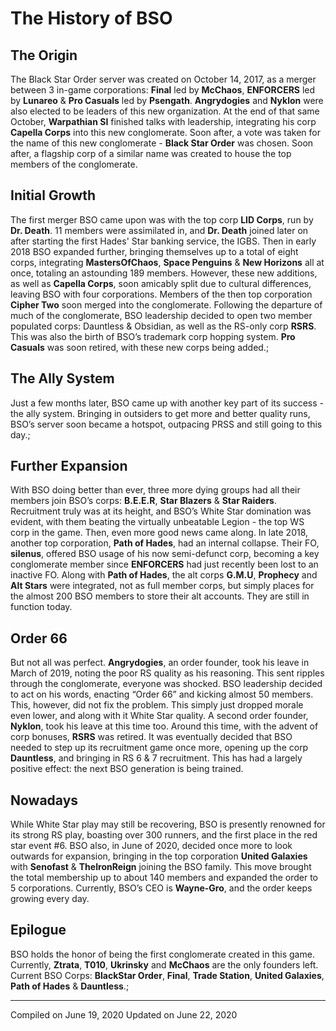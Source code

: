 # The History of BSO

## The Origin

The Black Star Order server was created on October 14, 2017, as a merger between 3 in-game corporations: **Final** led by __McChaos__, **ENFORCERS** led by __Lunareo__ & **Pro Casuals** led by __Psengath__. __Angrydogies__ and __Nyklon__ were also elected to be leaders of this new organization. At the end of that same October, __Warpathian SI__ finished talks with leadership, integrating his corp **Capella Corps** into this new conglomerate. Soon after, a vote was taken for the name of this new conglomerate - **Black Star Order** was chosen. Soon after, a flagship corp of a similar name was created to house the top members of the conglomerate.

## Initial Growth

The first merger BSO came upon was with the top corp **LID Corps**, run by __Dr. Death__. 11 members were assimilated in, and __Dr. Death__ joined later on after starting the first Hades' Star banking service, the IGBS. Then in early 2018 BSO expanded further, bringing themselves up to a total of eight corps, integrating **MastersOfChaos**, **Space Penguins** & **New Horizons** all at once, totaling an astounding 189 members. However, these new additions, as well as **Capella Corps**, soon amicably split due to cultural differences, leaving BSO with four corporations. Members of the then top corporation **Cipher Two** soon merged into the conglomerate. Following the departure of much of the conglomerate, BSO leadership decided to open two member populated corps: Dauntless & Obsidian, as well as the RS-only corp **RSRS**. This was also the birth of BSO’s trademark corp hopping system. **Pro Casuals** was soon retired, with these new corps being added.;

## The Ally System

Just a few months later, BSO came up with another key part of its success - the ally system. Bringing in outsiders to get more and better quality runs, BSO’s server soon became a hotspot, outpacing PRSS and still going to this day.;

## Further Expansion

With BSO doing better than ever, three more dying groups had all their members join BSO’s corps: **B.E.E.R**, **Star Blazers** & **Star Raiders**. Recruitment truly was at its height, and BSO’s White Star domination was evident, with them beating the virtually unbeatable Legion - the top WS corp in the game. Then, even more good news came along. In late 2018, another top corporation, **Path of Hades**, had an internal collapse. Their FO, __silenus__, offered BSO usage of his now semi-defunct corp, becoming a key conglomerate member since **ENFORCERS** had just recently been lost to an inactive FO. Along with **Path of Hades**, the alt corps **G.M.U**, **Prophecy** and **Alt Stars** were integrated, not as full member corps, but simply places for the almost 200 BSO members to store their alt accounts. They are still in function today.

## Order 66

But not all was perfect. __Angrydogies__, an order founder, took his leave in March of 2019, noting the poor RS quality as his reasoning. This sent ripples through the conglomerate, everyone was shocked. BSO leadership decided to act on his words, enacting “Order 66” and kicking almost 50 members. This, however, did not fix the problem. This simply just dropped morale even lower, and along with it White Star quality. A second order founder, __Nyklon__, took his leave at this time too. Around this time, with the advent of corp bonuses, **RSRS** was retired. It was eventually decided that BSO needed to step up its recruitment game once more, opening up the corp **Dauntless**, and bringing in RS 6 & 7 recruitment. This has had a largely positive effect: the next BSO generation is being trained.

## Nowadays

While White Star play may still be recovering, BSO is presently renowned for its strong RS play, boasting over 300 runners, and the first place in the red star event #6. BSO also, in June of 2020, decided once more to look outwards for expansion, bringing in the top corporation **United Galaxies** with __Senofast__ & __TheIronReign__ joining the BSO family. This move brought the total membership up to about 140 members and expanded the order to 5 corporations. Currently, BSO’s CEO is __Wayne-Gro__, and the order keeps growing every day.

## Epilogue

BSO holds the honor of being the first conglomerate created in this game.
Currently, __Ztrata__, __T010__, __Ukrinsky__ and __McChaos__ are the only founders left.
Current BSO Corps: **BlackStar Order**, **Final**, **Trade Station**, **United Galaxies**, **Path of Hades** & **Dauntless**.;

---
Compiled on June 19, 2020
Updated on June 22, 2020
